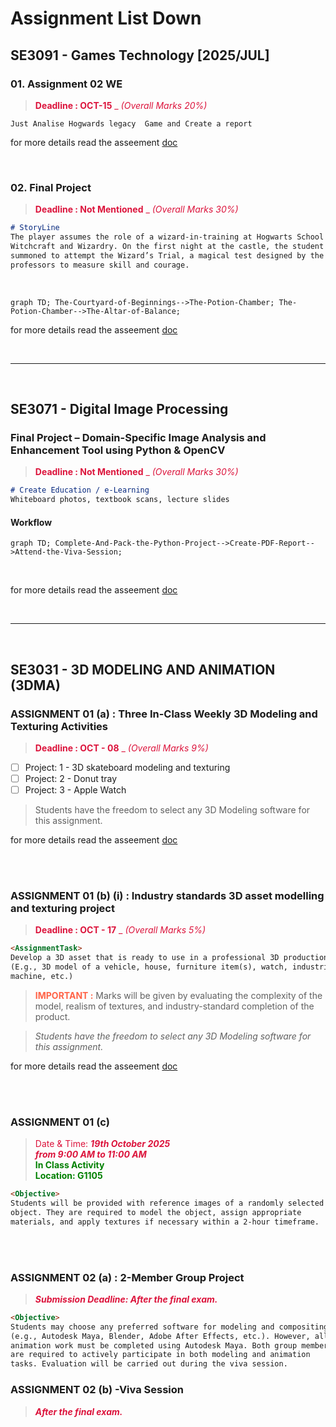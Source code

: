 # Assignment List Down

## SE3091 - Games Technology [2025/JUL]

### 01. Assignment 02 WE

><span style="color : crimson"> **Deadline : OCT-15** _ *(Overall Marks 20%)*</span>

```
Just Analise Hogwards legacy  Game and Create a report
```

for more details read the asseement [doc](./Assignment%20Docs/GT/SE3091%20-%20Assignment%2002%20-%20GDD.pdf)

<br/>

### 02. Final Project

><span style="color : crimson"> **Deadline : Not Mentioned** _ *(Overall Marks 30%)*</span>

```markdown
# StoryLine
The player assumes the role of a wizard-in-training at Hogwarts School of
Witchcraft and Wizardry. On the first night at the castle, the student is
summoned to attempt the Wizard’s Trial, a magical test designed by the
professors to measure skill and courage.
```
<br/>

```mermaid
graph TD; The-Courtyard-of-Beginnings-->The-Potion-Chamber; The-Potion-Chamber-->The-Altar-of-Balance;
```

for more details read the asseement [doc](./Assignment%20Docs/GT/SE3091%20Final%20Project%202025%20.pdf)

<br/><hr/><br>

## SE3071 - Digital Image Processing

### Final Project – Domain-Specific Image Analysis and Enhancement Tool using Python & OpenCV

><span style="color : crimson"> **Deadline : Not Mentioned** _ *(Overall Marks 30%)*</span>

```markdown
# Create Education / e-Learning
Whiteboard photos, textbook scans, lecture slides
```

#### Workflow
```mermaid
graph TD; Complete-And-Pack-the-Python-Project-->Create-PDF-Report-->Attend-the-Viva-Session;
```

<br/>

for more details read the asseement [doc](./Assignment%20Docs/GT/SE3071%20-%20Final%20Project%20.pdf)

<br/><hr/><br>

## SE3031 - 3D MODELING AND ANIMATION (3DMA)

### ASSIGNMENT 01 (a) : Three In-Class Weekly 3D Modeling and Texturing Activities

><span style="color : crimson"> **Deadline : OCT - 08** _ *(Overall Marks 9%)*</span>

- [ ] Project: 1 - 3D skateboard modeling and texturing
- [ ] Project: 2 - Donut tray
- [ ] Project: 3 - Apple Watch

> Students have the freedom to select any 3D Modeling software for this assignment.

for more details read the asseement [doc](./Assignment%20Docs/3DMA/SE3031_Assignment1%20A_SLIIT%203D%20Model_2025.pdf)

<br/><br/>

### ASSIGNMENT 01 (b) (i) : Industry standards 3D asset modelling and texturing project

><span style="color : crimson"> **Deadline : OCT - 17** _ *(Overall Marks 5%)*</span>

```markdown
<AssignmentTask>
Develop a 3D asset that is ready to use in a professional 3D production.
(E.g., 3D model of a vehicle, house, furniture item(s), watch, industrial
machine, etc.) 
```

> <span style="color : tomato">**IMPORTANT :**</span> Marks will be given by evaluating the complexity of the model, realism of textures,
and industry-standard completion of the product.


> *Students have the freedom to select any 3D Modeling software for this assignment.*

for more details read the asseement [doc](./Assignment%20Docs/3DMA/SE3031_Assignment%201%20B%20i%20_SLIIT%203D%20Model_2025.pdf)

<br/><br/>

### ASSIGNMENT 01 (c)

><span style="color : crimson">Date & Time: ***19th October 2025<br/>from 9:00 AM to 11:00 AM***</span><br/>
><span style="color : green">**In Class Activity<br/>Location: G1105**</span><br/>

```markdown
<Objective>
Students will be provided with reference images of a randomly selected
object. They are required to model the object, assign appropriate
materials, and apply textures if necessary within a 2-hour timeframe.
```

<br/><br/>

### ASSIGNMENT 02 (a) : 2-Member Group Project

><span style="color : crimson">***Submission Deadline: After the final exam.***</span><br/>

```markdown
<Objective>
Students may choose any preferred software for modeling and compositing
(e.g., Autodesk Maya, Blender, Adobe After Effects, etc.). However, all
animation work must be completed using Autodesk Maya. Both group members
are required to actively participate in both modeling and animation
tasks. Evaluation will be carried out during the viva session.

```

### ASSIGNMENT 02 (b) -Viva Session

><span style="color : crimson">***After the final exam.***</span><br/>